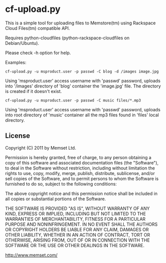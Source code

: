 cf-upload.py
============

This is a simple tool for uploading files to Memstore(tm) using Rackspace
Cloud Files(tm) compatible API.

Requires python-cloudfiles (python-rackspace-cloudfiles on Debian/Ubuntu).

Please check -h option for help.

Examples:

    cf-upload.py -u msproduct.user -p passwd -C blog -d /images image.jpg

Using 'msproduct.user' access username with 'passwd' password, uploads into
'/images' directory of 'blog' container the 'image.jpg' file. The directory is
created if it doesn't exist.

    cf-upload.py -u msproduct.user -p passwd -C music files/*.mp3

Using 'msproduct.user' access username with 'passwd' password, uploads into
root directory of 'music' container all the mp3 files found in 'files' local
directory.

License
-------

Copyright (C) 2011 by Memset Ltd.

Permission is hereby granted, free of charge, to any person obtaining a copy
of this software and associated documentation files (the "Software"), to deal
in the Software without restriction, including without limitation the rights
to use, copy, modify, merge, publish, distribute, sublicense, and/or sell
copies of the Software, and to permit persons to whom the Software is
furnished to do so, subject to the following conditions:

The above copyright notice and this permission notice shall be included in
all copies or substantial portions of the Software.

THE SOFTWARE IS PROVIDED "AS IS", WITHOUT WARRANTY OF ANY KIND, EXPRESS OR
IMPLIED, INCLUDING BUT NOT LIMITED TO THE WARRANTIES OF MERCHANTABILITY,
FITNESS FOR A PARTICULAR PURPOSE AND NONINFRINGEMENT. IN NO EVENT SHALL THE
AUTHORS OR COPYRIGHT HOLDERS BE LIABLE FOR ANY CLAIM, DAMAGES OR OTHER
LIABILITY, WHETHER IN AN ACTION OF CONTRACT, TORT OR OTHERWISE, ARISING FROM,
OUT OF OR IN CONNECTION WITH THE SOFTWARE OR THE USE OR OTHER DEALINGS IN
THE SOFTWARE.

http://www.memset.com/


